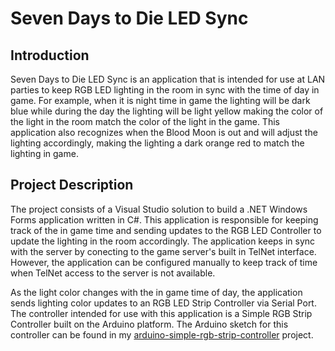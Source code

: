 # Seven Days to Die LED Sync

## Introduction
Seven Days to Die LED Sync is an application that is intended for use at LAN parties to keep RGB LED lighting in the room in sync with the time of day in game.  For example, when it is night time in game the lighting will be dark blue while during the day the lighting will be light yellow making the color of the light in the room match the color of the light in the game.  This application also recognizes when the Blood Moon is out and will adjust the lighting accordingly, making the lighting a dark orange red to match the lighting in game.

## Project Description
The project consists of a Visual Studio solution to build a .NET Windows Forms application written in C#.  This application is responsible for keeping track of the in game time and sending updates to the RGB LED Controller to update the lighting in the room accordingly.  The application keeps in sync with the server by conecting to the game server's built in TelNet interface.  However, the application can be configured manually to keep track of time when TelNet access to the server is not available.

As the light color changes with the in game time of day, the application sends lighting color updates to an RGB LED Strip Controller via Serial Port.  The controller intended for use with this application is a Simple RGB Strip Controller built on the Arduino platform.  The Arduino sketch for this controller can be found in my [arduino-simple-rgb-strip-controller](https://github.com/dwyban/arduino-simple-rgb-strip-controller) project.
